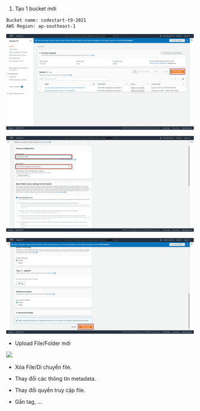 1. Tạo 1 bucket mới

```
Bucket name: codestart-t9-2021
AWS Region: ap-southeast-1
```

![](images/2021-09-25_17-19-19.png?raw=true)

![](images/2021-09-25_17-30-11.png?raw=true)

![](images/2021-09-25_17-33-31.png?raw=true)

- Upload File/Folder mới

![](images/upload-file-folder?raw=true)

- Xóa File/Di chuyển file.

- Thay đổi các thông tin metadata.
- Thay đổi quyền truy cập file.
- Gắn tag, ...
